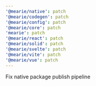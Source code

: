 ```yaml
---
'@mearie/native': patch
'@mearie/codegen': patch
'@mearie/config': patch
'@mearie/core': patch
'mearie': patch
'@mearie/react': patch
'@mearie/solid': patch
'@mearie/svelte': patch
'@mearie/vite': patch
'@mearie/vue': patch
---
```


Fix native package publish pipeline
